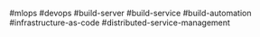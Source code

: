 #mlops 
#devops 
#build-server 
#build-service 
#build-automation 
#infrastructure-as-code 
#distributed-service-management 